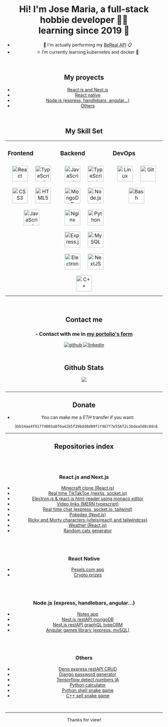 <div align="center">


  

# Hi! I'm Jose Maria, a full-stack hobbie developer 👨‍💻 <br> learning since 2019 🚀
  
- 📃 I'm actually performing my [BeReal API](https://github.com/chemokita13/beReal-api) 📋
- ⚛️ I’m currently learning kubernetes and docker 🐋
  
<br/>  


## My proyects
  
- <a href='#1'>React.js and Next.js</a>
- <a href='#2'>React native</a>
- <a href='#3'> Node.js (express, handlebars, angular...)</a>
- <a href='#4'> Others</a>

<br/>


## My Skill Set  
<table><tr><td valign="top" width="33%">



### Frontend  
<div align="center">  
<a href="https://reactjs.org/" target="_blank"><img style="margin: 10px" src="https://profilinator.rishav.dev/skills-assets/react-original-wordmark.svg" alt="React" height="50" /></a>  
  <a href="https://www.typescriptlang.org/" target="_blank"><img style="margin: 10px" src="https://profilinator.rishav.dev/skills-assets/typescript-original.svg" alt="TypeScript" height="50" /></a>  
<a href="https://www.w3schools.com/css/" target="_blank"><img style="margin: 10px" src="https://profilinator.rishav.dev/skills-assets/css3-original-wordmark.svg" alt="CSS3" height="50" /></a>  
<a href="https://en.wikipedia.org/wiki/HTML5" target="_blank"><img style="margin: 10px" src="https://profilinator.rishav.dev/skills-assets/html5-original-wordmark.svg" alt="HTML5" height="50" /></a>  
<a href="https://www.javascript.com/" target="_blank"><img style="margin: 10px" src="https://profilinator.rishav.dev/skills-assets/javascript-original.svg" alt="JavaScript" height="50" /></a>  
</div>

</td><td valign="top" width="33%">



### Backend  
<div align="center">  
<a href="https://www.javascript.com/" target="_blank"><img style="margin: 10px" src="https://profilinator.rishav.dev/skills-assets/javascript-original.svg" alt="JavaScript" height="50" /></a>  
<a href="https://www.typescriptlang.org/" target="_blank"><img style="margin: 10px" src="https://profilinator.rishav.dev/skills-assets/typescript-original.svg" alt="TypeScript" height="50" /></a>  
<a href="https://www.mongodb.com/" target="_blank"><img style="margin: 10px" src="https://profilinator.rishav.dev/skills-assets/mongodb-original-wordmark.svg" alt="MongoDB" height="50" /></a>  
<a href="https://nodejs.org/" target="_blank"><img style="margin: 10px" src="https://profilinator.rishav.dev/skills-assets/nodejs-original-wordmark.svg" alt="Node.js" height="50" /></a>  
<a href="https://www.nginx.com/" target="_blank"><img style="margin: 10px" src="https://profilinator.rishav.dev/skills-assets/nginx-original.svg" alt="Nginx" height="50" /></a>  
<a href="https://www.python.org/" target="_blank"><img style="margin: 10px" src="https://profilinator.rishav.dev/skills-assets/python-original.svg" alt="Python" height="50" /></a>  
<a href="https://expressjs.com/" target="_blank"><img style="margin: 10px" src="https://profilinator.rishav.dev/skills-assets/express-original-wordmark.svg" alt="Express.js" height="50" /></a>  
<a href="https://www.mysql.com/" target="_blank"><img style="margin: 10px" src="https://profilinator.rishav.dev/skills-assets/mysql-original-wordmark.svg" alt="MySQL" height="50" /></a>  
<a href="https://www.electronjs.org/" target="_blank"><img style="margin: 10px" src="https://profilinator.rishav.dev/skills-assets/electron-original.svg" alt="Electron" height="50" /></a>  
<a href="https://nextjs.org/" target="_blank"><img style="margin: 10px" src="https://profilinator.rishav.dev/skills-assets/nextjs.png" alt="NextJS" height="50" /></a>  
<a href="https://www.cplusplus.com/" target="_blank"><img style="margin: 10px" src="https://profilinator.rishav.dev/skills-assets/cplusplus-original.svg" alt="C++" height="50" /></a>  
</div>

</td><td valign="top" width="33%">



### DevOps  
<div align="center">  
<a href="https://www.linux.org/" target="_blank"><img style="margin: 10px" src="https://profilinator.rishav.dev/skills-assets/linux-original.svg" alt="Linux" height="50" /></a>  
<a href="https://github.com/" target="_blank"><img style="margin: 10px" src="https://profilinator.rishav.dev/skills-assets/git-scm-icon.svg" alt="Git" height="50" /></a>  
<a href="https://www.gnu.org/software/bash/" target="_blank"><img style="margin: 10px" src="https://profilinator.rishav.dev/skills-assets/gnu_bash-icon.svg" alt="Bash" height="50" /></a>  
</div>

</td></tr></table>  

<br/>  


## Contact me 
### - Contact with me in [my portolio's form](https://josemariapahino.me)
<div align="center">
<a href="https://github.com/chemokita13" target="_blank">
<img src=https://img.shields.io/badge/github-%2324292e.svg?&style=for-the-badge&logo=github&logoColor=white alt=github style="margin-bottom: 5px;" />
</a>
<a href="https://linkedin.com/in/jos%C3%A9-mar%C3%ADa-pahino-leibu-588303242" target="_blank">
<img src=https://img.shields.io/badge/linkedin-%231E77B5.svg?&style=for-the-badge&logo=linkedin&logoColor=white alt=linkedin style="margin-bottom: 5px;" />
</a>  
</div>  
  

<br/>  


## Github Stats  
<div align="center"><img src="https://github-readme-stats.vercel.app/api/top-langs/?username=chemokita13&theme=tokyonight&hide_border=true&layout=compact" align="center" /></div>  

<br/>  
  
___
  
## Donate
  - You can make me a _ETH_ transfer if you want:
```
  3bb34ae4f91774003a8f6a42b5f39bdd8d09f1f467f7e556f2c1bdea5d8c0dc6
```

----
## Repositories index

<br/>
  <div id='1'>
   <br/>

### React.js and Next.js

- [Minecraft clone (React.js)](https://github.com/chemokita13/minecraft-reactjs)
- [Real time TikTakToe (nextjs, socket.io)](https://github.com/chemokita13/next.js-socket.js-TikTakToe)
- [Electron.js & react.js html-reader using monaco editor](https://github.com/chemokita13/html-editor-viewer_electron)
- [Video links (MERN typescript)](https://github.com/chemokita13/video-web_mern-typescript)
- [Real time chat (express, socket.io, tailwind)](https://github.com/chemokita13/socket.io-react-expres_chat)
- [Pokedex (Next.js)](https://github.com/chemokita13/Pokedex_nextjs)
- [Ricky and Morty characters (vitejs(react) and tailwindcss)](https://github.com/chemokita13/ricky-and-mortyAPI_reactwithvitejs)
- [Weather (React.js)](https://github.com/chemokita13/weather_reactjs)
- [Random cats generator](https://github.com/chemokita13/RandomCats_reactjs)


<br/>
    <div id='2'>
<br/>

### React Native

- [Pexels.com app](https://github.com/chemokita13/Pexels.com-galery_react-native)
-  [Crypto prizes](https://github.com/chemokita13/cryptos_react-native)


<br/>
  <div id='3'>
<br/>

### Node.js (express, handlebars, angular...)

- [Notes app](https://github.com/chemokita13/notenet)
- [Nest.js restAPI mongoDB](https://github.com/chemokita13/nestjs_mongodb_restAPI)
- [Nest.js restAPI graphQL typeORM](https://github.com/chemokita13/Nestjs_graphql_typeorm)
- [Angular games library (express, mySQL)](https://github.com/chemokita13/angular-mysql-CRUD)

<br/>
    <div id='4'>
 <br/>

### Others

- [Deno express restAPI CRUD](https://github.com/chemokita13/deno-express-mongodb-tasksapp)
- [Django password generator](https://github.com/chemokita13/password-generator_django)
- [Tensorflow detect numbers IA](https://github.com/chemokita13/detectNumbers_Tensorflow.js)
- [Python calculator](https://github.com/chemokita13/calculator_python)
- [Python shell snake game](https://github.com/chemokita13/snakeGame_python)
- [C++ sell snake game](https://github.com/chemokita13/snakeGame_cpp)

<br/>

___

Thanks for view!
